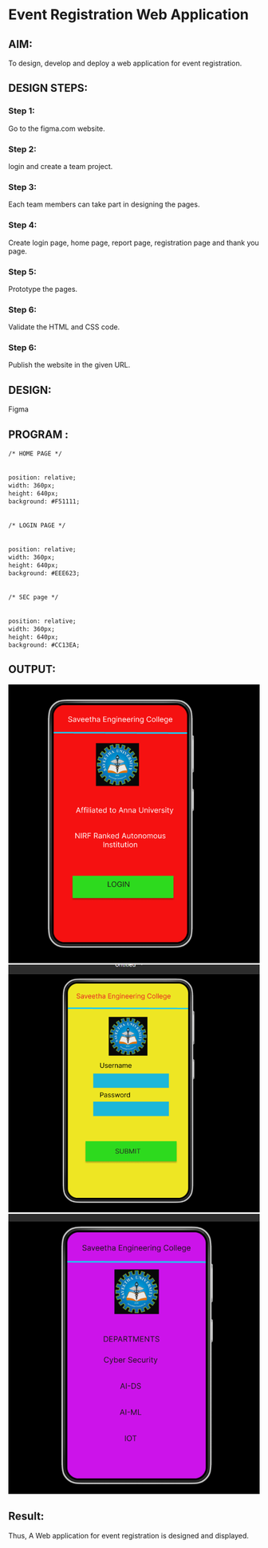 # Event Registration Web Application

## AIM:
To design, develop and deploy a web application for event registration.

## DESIGN STEPS:

### Step 1:
Go to the figma.com website.

### Step 2:
login and create a team project.

### Step 3:

Each team members can take part in designing the pages.
### Step 4:
Create login page, home page, report page, registration page and thank you page.

### Step 5:
Prototype the pages.

### Step 6:

Validate the HTML and CSS code.

### Step 6:

Publish the website in the given URL.

## DESIGN:
Figma
## PROGRAM :
```
/* HOME PAGE */


position: relative;
width: 360px;
height: 640px;
background: #F51111;


/* LOGIN PAGE */


position: relative;
width: 360px;
height: 640px;
background: #EEE623;


/* SEC page */


position: relative;
width: 360px;
height: 640px;
background: #CC13EA;

```


## OUTPUT:
![Alt text](image.png)
![Alt text](image-1.png)
![Alt text](image-2.png)

## Result:
Thus, A Web application for event registration is designed and displayed.
